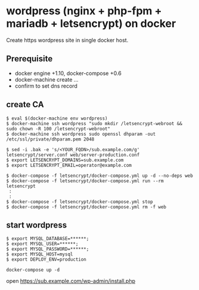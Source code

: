 # wordpress (nginx + php-fpm + mariadb + letsencrypt) on docker

Create https wordpress site in single docker host.

## Prerequisite
- docker engine +1.10, docker-compose +0.6
- docker-machine create ... 
- confirm to set dns record  
 
## create CA

```
$ eval $(docker-machine env wordpress)
$ docker-machine ssh wordpress "sudo mkdir /letsencrypt-webroot && sudo chown -R 100 /letsencrypt-webroot"
$ docker-machine ssh wordpress sudo openssl dhparam -out /etc/ssl/private/dhparam.pem 2048

$ sed -i .bak -e 's/<YOUR_FQDN>/sub.example.com/g'  letsencrypt/server.conf web/server-production.conf 
$ export LETSENCRYPT_DOMAINS=sub.example.com
$ export LETSENCRYPT_EMAIL=operator@example.com

$ docker-compose -f letsencrypt/docker-compose.yml up -d --no-deps web
$ docker-compose -f letsencrypt/docker-compose.yml run --rm  letsencrypt
 :
 :
$ docker-compose -f letsencrypt/docker-compose.yml stop
$ docker-compose -f letsencrypt/docker-compose.yml rm -f web
```

## start wordpress

```
$ export MYSQL_DATABASE=******;
$ export MYSQL_USER=******;
$ export MYSQL_PASSWORD=******;
$ export MYSQL_HOST=mysql
$ export DEPLOY_ENV=production

docker-compose up -d
```

open https://sub.example.com/wp-admin/install.php

